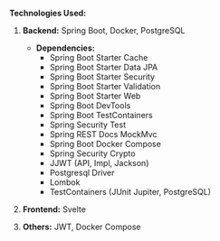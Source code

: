 
**Technologies Used:**
1. **Backend:** Spring Boot, Docker, PostgreSQL
   - **Dependencies:**
     - Spring Boot Starter Cache
     - Spring Boot Starter Data JPA
     - Spring Boot Starter Security
     - Spring Boot Starter Validation
     - Spring Boot Starter Web
     - Spring Boot DevTools
     - Spring Boot TestContainers
     - Spring Security Test
     - Spring REST Docs MockMvc
     - Spring Boot Docker Compose
     - Spring Security Crypto
     - JJWT (API, Impl, Jackson)
     - Postgresql Driver
     - Lombok
     - TestContainers (JUnit Jupiter, PostgreSQL)

2. **Frontend:** Svelte

3. **Others:** JWT, Docker Compose

